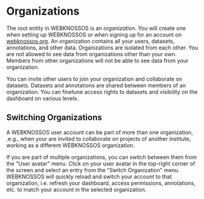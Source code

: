 # Organizations

The root entity in WEBKNOSSOS is an *organization*.
You will create one when setting up WEBKNOSSOS or when signing up for an account on [webknossos.org](https://webknossos.org).
An organization contains all your users, datasets, annotations, and other data.
Organizations are isolated from each other.
You are not allowed to see data from organizations other than your own. 
Members from other organizations will not be able to see data from your organization.

You can invite other users to join your organization and collaborate on datasets. Datasets and annotations are shared between members of an organization. You can finetune access rights to datasets and visibility on the dashboard on various levels.

## Switching Organizations
A WEBKNOSSOS user account can be part of more than one organization, .e.g., when your are invited to collaborate on projects of another institute, working as a different WEBKNOSSOS organization.

If you are part of multiple organizations, you can switch between them from the "User avatar" menu. 
Click on your user avatar in the top-right corner of the screen and select an entry from the "Switch Organization" menu.
WEBKNOSSOS will quickly reload and switch your account to that organization, i.e. refresh your dashboard, access permissions, annotations, etc. to match your account in the selected organization.
